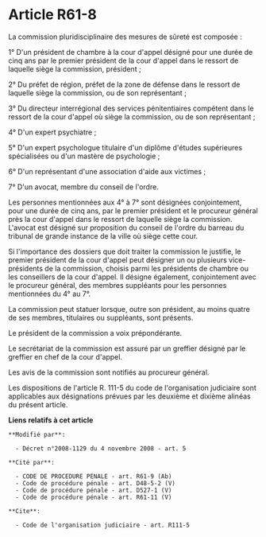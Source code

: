 # Article R61-8

La commission pluridisciplinaire des mesures de sûreté est composée : 

1° D'un président de chambre à la cour d'appel désigné pour une durée de cinq ans par le premier président de la cour d'appel
dans le ressort de laquelle siège la commission, président ; 

2° Du préfet de région, préfet de la zone de défense dans le ressort de laquelle siège la commission, ou de son
représentant ; 

3° Du directeur interrégional des services pénitentiaires compétent dans le ressort de la cour d'appel où siège la
commission, ou de son représentant ; 

4° D'un expert psychiatre ; 

5° D'un expert psychologue titulaire d'un diplôme d'études supérieures spécialisées ou d'un mastère de psychologie ; 

6° D'un représentant d'une association d'aide aux victimes ; 

7° D'un avocat, membre du conseil de l'ordre. 

Les personnes mentionnées aux 4° à 7° sont désignées conjointement, pour une durée de cinq ans, par le premier président et
le procureur général près la cour d'appel dans le ressort de laquelle siège la commission. L'avocat est désigné sur
proposition du conseil de l'ordre du barreau du tribunal de grande instance de la ville où siège cette cour. 

Si l'importance des dossiers que doit traiter la commission le justifie, le premier président de la cour d'appel peut
désigner un ou plusieurs vice-présidents de la commission, choisis parmi les présidents de chambre ou les conseillers de la
cour d'appel. Il désigne également, conjointement avec le procureur général, des membres suppléants pour les personnes
mentionnées du 4° au 7°. 

La commission peut statuer lorsque, outre son président, au moins quatre de ses membres, titulaires ou suppléants, sont
présents. 

Le président de la commission a voix prépondérante. 

Le secrétariat de la commission est assuré par un greffier désigné par le greffier en chef de la cour d'appel.

Les avis de la commission sont notifiés au procureur général. 

Les dispositions de l'article R. 111-5 du code de l'organisation judiciaire sont applicables aux désignations prévues par les
deuxième et dixième alinéas du présent article.

**Liens relatifs à cet article**

	**Modifié par**:

	  - Décret n°2008-1129 du 4 novembre 2008 - art. 5

	**Cité par**:

	  - CODE DE PROCEDURE PENALE - art. R61-9 (Ab)
	  - Code de procédure pénale - art. D48-5-2 (V)
	  - Code de procédure pénale - art. D527-1 (V)
	  - Code de procédure pénale - art. R61-11 (V)

	**Cite**:

	  - Code de l'organisation judiciaire - art. R111-5
